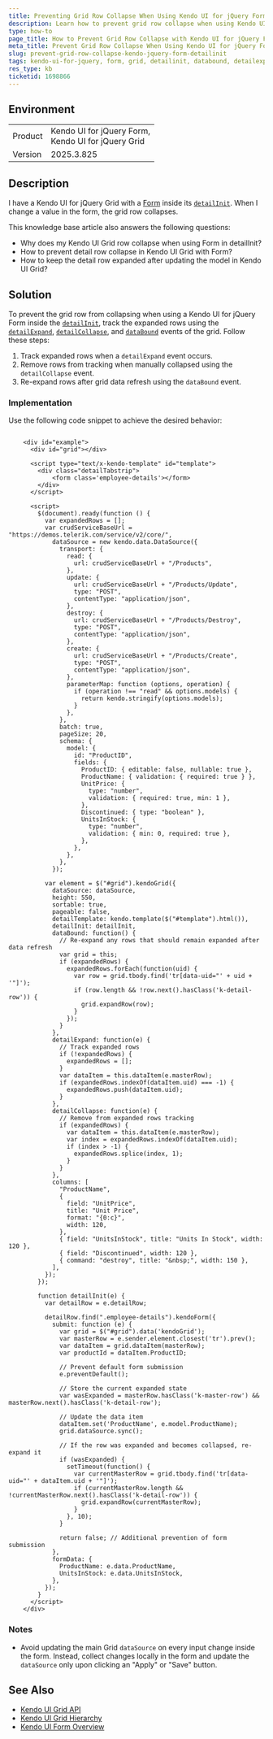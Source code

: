```yaml
---
title: Preventing Grid Row Collapse When Using Kendo UI for jQuery Form in detailInit
description: Learn how to prevent grid row collapse when using Kendo UI for jQuery Form inside the Grid's detailInit.
type: how-to
page_title: How to Prevent Grid Row Collapse with Kendo UI for jQuery Form in detailInit
meta_title: Prevent Grid Row Collapse When Using Kendo UI for jQuery Form in detailInit
slug: prevent-grid-row-collapse-kendo-jquery-form-detailinit
tags: kendo-ui-for-jquery, form, grid, detailinit, databound, detailexpand, detailcollapse
res_type: kb
ticketid: 1698866
---
```


## Environment

<table>
<tbody>
<tr>
<td> Product </td>
<td>
Kendo UI for jQuery Form, <br/>
Kendo UI for jQuery Grid
</td>
</tr>
<tr>
<td> Version </td>
<td> 2025.3.825 </td>
</tr>
</tbody>
</table>

## Description

I have a Kendo UI for jQuery Grid with a [Form](https://docs.telerik.com/kendo-ui/api/javascript/ui/form) inside its [`detailInit`](https://www.telerik.com/kendo-jquery-ui/documentation/api/javascript/ui/grid/events/detailinit). When I change a value in the form, the grid row collapses.

This knowledge base article also answers the following questions:
- Why does my Kendo UI Grid row collapse when using Form in detailInit?
- How to prevent detail row collapse in Kendo UI Grid with Form?
- How to keep the detail row expanded after updating the model in Kendo UI Grid?

## Solution

To prevent the grid row from collapsing when using a Kendo UI for jQuery Form inside the [`detailInit`](https://www.telerik.com/kendo-jquery-ui/documentation/api/javascript/ui/grid/events/detailinit), track the expanded rows using the [`detailExpand`](https://www.telerik.com/kendo-jquery-ui/documentation/api/javascript/ui/grid/events/detailexpand), [`detailCollapse`](https://www.telerik.com/kendo-jquery-ui/documentation/api/javascript/ui/grid/events/detailcollapse), and [`dataBound`](https://www.telerik.com/kendo-jquery-ui/documentation/api/javascript/ui/grid/events/databound) events of the grid. Follow these steps:

1. Track expanded rows when a `detailExpand` event occurs.
2. Remove rows from tracking when manually collapsed using the `detailCollapse` event.
3. Re-expand rows after grid data refresh using the `dataBound` event.

### Implementation

Use the following code snippet to achieve the desired behavior:

```dojo

    <div id="example">
      <div id="grid"></div>

      <script type="text/x-kendo-template" id="template">
        <div class="detailTabstrip">
            <form class='employee-details'></form>
        </div>
      </script>

      <script>
        $(document).ready(function () {
          var expandedRows = [];
          var crudServiceBaseUrl = "https://demos.telerik.com/service/v2/core/",
            dataSource = new kendo.data.DataSource({
              transport: {
                read: {
                  url: crudServiceBaseUrl + "/Products",
                },
                update: {
                  url: crudServiceBaseUrl + "/Products/Update",
                  type: "POST",
                  contentType: "application/json",
                },
                destroy: {
                  url: crudServiceBaseUrl + "/Products/Destroy",
                  type: "POST",
                  contentType: "application/json",
                },
                create: {
                  url: crudServiceBaseUrl + "/Products/Create",
                  type: "POST",
                  contentType: "application/json",
                },
                parameterMap: function (options, operation) {
                  if (operation !== "read" && options.models) {
                    return kendo.stringify(options.models);
                  }
                },
              },
              batch: true,
              pageSize: 20,
              schema: {
                model: {
                  id: "ProductID",
                  fields: {
                    ProductID: { editable: false, nullable: true },
                    ProductName: { validation: { required: true } },
                    UnitPrice: {
                      type: "number",
                      validation: { required: true, min: 1 },
                    },
                    Discontinued: { type: "boolean" },
                    UnitsInStock: {
                      type: "number",
                      validation: { min: 0, required: true },
                    },
                  },
                },
              },
            });

          var element = $("#grid").kendoGrid({
            dataSource: dataSource,
            height: 550,
            sortable: true,
            pageable: false,
            detailTemplate: kendo.template($("#template").html()),
            detailInit: detailInit,
            dataBound: function() {
              // Re-expand any rows that should remain expanded after data refresh
              var grid = this;
              if (expandedRows) {
                expandedRows.forEach(function(uid) {
                  var row = grid.tbody.find('tr[data-uid="' + uid + '"]');
                  if (row.length && !row.next().hasClass('k-detail-row')) {
                    grid.expandRow(row);
                  }
                });
              }
            },
            detailExpand: function(e) {
              // Track expanded rows
              if (!expandedRows) {
                expandedRows = [];
              }
              var dataItem = this.dataItem(e.masterRow);
              if (expandedRows.indexOf(dataItem.uid) === -1) {
                expandedRows.push(dataItem.uid);
              }
            },
            detailCollapse: function(e) {
              // Remove from expanded rows tracking
              if (expandedRows) {
                var dataItem = this.dataItem(e.masterRow);
                var index = expandedRows.indexOf(dataItem.uid);
                if (index > -1) {
                  expandedRows.splice(index, 1);
                }
              }
            },
            columns: [
              "ProductName",
              {
                field: "UnitPrice",
                title: "Unit Price",
                format: "{0:c}",
                width: 120,
              },
              { field: "UnitsInStock", title: "Units In Stock", width: 120 },
              { field: "Discontinued", width: 120 },
              { command: "destroy", title: "&nbsp;", width: 150 },
            ],
          });
        });

        function detailInit(e) {
          var detailRow = e.detailRow;

          detailRow.find(".employee-details").kendoForm({
            submit: function (e) {
              var grid = $("#grid").data('kendoGrid');
              var masterRow = e.sender.element.closest('tr').prev();
              var dataItem = grid.dataItem(masterRow);
              var productId = dataItem.ProductID;
              
              // Prevent default form submission
              e.preventDefault();
              
              // Store the current expanded state
              var wasExpanded = masterRow.hasClass('k-master-row') && masterRow.next().hasClass('k-detail-row');
              
              // Update the data item
              dataItem.set('ProductName', e.model.ProductName);
              grid.dataSource.sync();
              
              // If the row was expanded and becomes collapsed, re-expand it
              if (wasExpanded) {
                setTimeout(function() {
                  var currentMasterRow = grid.tbody.find('tr[data-uid="' + dataItem.uid + '"]');
                  if (currentMasterRow.length && !currentMasterRow.next().hasClass('k-detail-row')) {
                    grid.expandRow(currentMasterRow);
                  }
                }, 10);
              }
              
              return false; // Additional prevention of form submission
            },
            formData: {
              ProductName: e.data.ProductName,
              UnitsInStock: e.data.UnitsInStock,
            },
          });
        }
      </script>
    </div>
```

### Notes

- Avoid updating the main Grid `dataSource` on every input change inside the form. Instead, collect changes locally in the form and update the `dataSource` only upon clicking an "Apply" or "Save" button.

## See Also

- [Kendo UI Grid API](https://docs.telerik.com/kendo-ui/api/javascript/ui/grid/)
- [Kendo UI Grid Hierarchy](https://www.telerik.com/kendo-jquery-ui/documentation/controls/grid/hierarchy)
- [Kendo UI Form Overview](https://www.telerik.com/kendo-jquery-ui/documentation/controls/form/overview)

